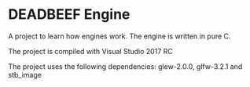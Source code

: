 # DEADBEEF Engine

A project to learn how engines work. The engine is written in pure C.

The project is compiled with Visual Studio 2017 RC

The project uses the following dependencies: glew-2.0.0, glfw-3.2.1 and stb_image